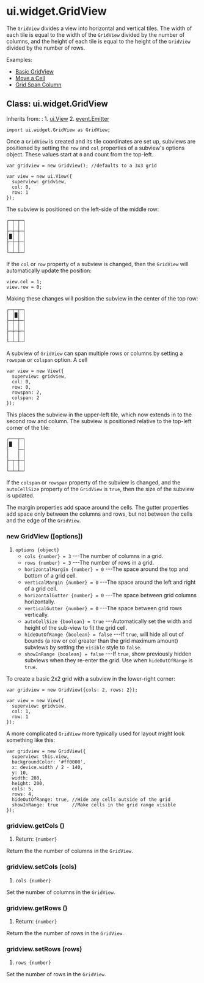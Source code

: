 # ui.widget.GridView

The `GridView` divides a view into horizontal and vertical
tiles. The width of each tile is equal to the width of the
`GridView` divided by the number of columns, and the height
of each tile is equal to the height of the `GridView`
divided by the number of rows.

Examples:

* [Basic GridView](../example/ui-grid-basic/)
* [Move a Cell](../example/ui-grid-movecell/)
* [Grid Span Column](../example/ui-grid-span/)

  
## Class: ui.widget.GridView

Inherits from:
:    1. [ui.View](./ui-view.html)
     2. [event.Emitter](./event.html#class-event.emitter)

~~~
import ui.widget.GridView as GridView;
~~~

Once a `GridView` is created and its tile coordinates are
set up, subviews are positioned by setting the `row` and
`col` properties of a subview's options object. These values
start at `0` and count from the top-left.

~~~
var gridview = new GridView(); //defaults to a 3x3 grid

var view = new ui.View({
  superview: gridview,
  col: 0,
  row: 1
});
~~~

The subview is positioned on the left-side of the middle row:

~~~
┌─┬─┬─┐
│ │ │ │
├─┼─┼─┤
│█│ │ │
├─┼─┼─┤
│ │ │ │
└─┴─┴─┘
~~~

If the `col` or `row` property of a subview is changed, then
the `GridView` will automatically update the position:

~~~
view.col = 1;
view.row = 0;
~~~

Making these changes will position the subview in the center
of the top row:

~~~
┌─┬─┬─┐
│ │█│ │
├─┼─┼─┤
│ │ │ │
├─┼─┼─┤
│ │ │ │
└─┴─┴─┘
~~~

A subview of `GridView` can span multiple rows or columns by
setting a `rowspan` or `colspan` option. A cell 

~~~
var view = new View({
  superview: gridview,
  col: 0,
  row: 0,
  rowspan: 2,
  colspan: 2
});
~~~

This places the subview in the upper-left tile, which now
extends in to the second row and column. The subview is
positioned relative to the top-left corner of the tile:

~~~
┌───┬─┐
│█  │ │
│   ├─┤
│   │ │
├─┬─┼─┤
│ │ │ │
└─┴─┴─┘
~~~

If the `colspan` or `rowspan` property of the subview is
changed, and the `autoCellSize` property of the `GridView` is
`true`, then the size of the subview is updated.

The margin properties add space around the cells. The gutter
properties add space only between the columns and rows, but not
between the cells and the edge of the `GridView`.


### new GridView ([options])
1. `options {object}`
	* `cols {number} = 3` ---The number of columns in a grid.
	* `rows {number} = 3` ---The number of rows in a grid.
	* `horizontalMargin {number} = 0` ---The space around the top and bottom of a grid cell.
	* `verticalMargin {number} = 0` ---The space around the left and right of a grid cell.
	* `horizontalGutter {number} = 0` ---The space between grid columns horizontally.
	* `verticalGutter {number} = 0` ---The space between grid rows vertically.
	* `autoCellSize {boolean} = true` ---Automatically set the width and height of the sub-view to fit the grid cell.
	* `hideOutOfRange {boolean} = false` ---If `true`, will hide all out of bounds (a row or col greater than the grid maximum amount) subviews by setting the `visible` style to `false`.
	* `showInRange {boolean} = false` ---If `true`, show previously hidden subviews when they re-enter the grid. Use when `hideOutOfRange` is `true`.

To create a basic 2x2 grid with a subview in the lower-right corner:

~~~
var gridview = new GridView({cols: 2, rows: 2});

var view = new View({
  superview: gridview,
  col: 1,
  row: 1
});
~~~

A more complicated `GridView` more typically used for layout
might look something like this:

~~~
var gridview = new GridView({
  superview: this.view,
  backgroundColor: '#ff0000',
  x: device.width / 2 - 140,
  y: 10,
  width: 280,
  height: 200,
  cols: 5,
  rows: 4,
  hideOutOfRange: true, //Hide any cells outside of the grid
  showInRange: true     //Make cells in the grid range visible
});
~~~

### gridview.getCols ()
1. Return: `{number}`

Return the the number of columns in the `GridView`.

### gridview.setCols (cols)
1. `cols {number}`

Set the number of columns in the `GridView`.

### gridview.getRows ()
1. Return: `{number}`

Return the the number of rows in the `GridView`.

### gridview.setRows (rows)
1. `rows {number}`

Set the number of rows in the `GridView`.
